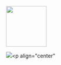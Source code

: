 <img src="https://i.ibb.co/W470zKcJ/7463d78d184c43bb878ee9b63d5e8652.gif" width="110">

![](https://komarev.com/ghpvc/?username=dimlycore&color=A3AFCC&label=♡)<p align="center"


<!--
**dimlycore/dimlycore** is a ✨ _special_ ✨ repository because its `README.md` (this file) appears on your GitHub profile.

Here are some ideas to get you started:

- 🔭 I’m currently working on ...
- 🌱 I’m currently learning ...
- 👯 I’m looking to collaborate on ...
- 🤔 I’m looking for help with ...
- 💬 Ask me about ...
- 📫 How to reach me: ...
- 😄 Pronouns: ...
- ⚡ Fun fact: ...
-->
